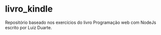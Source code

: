 # livro_kindle
 Repositório baseado nos exercícios do livro Programação web com NodeJs escrito por Luiz Duarte.
